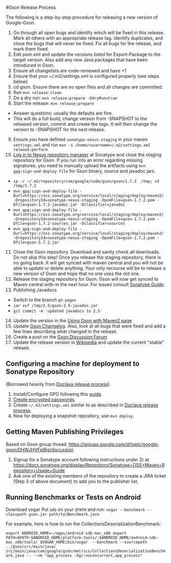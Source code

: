 #Gson Release Process

The following is a step-by-step procedure for releasing a new version of Google-Gson.

1. Go through all open bugs and identify which will be fixed in this release. Mark all others with an appropriate release tag. Identify duplicates, and close the bugs that will never be fixed. Fix all bugs for the release, and mark them fixed.
2. Edit pom.xml and update the versions listed for Export-Package to the target version. Also add any new Java packages that have been introduced in Gson.
3. Ensure all changelists are code-reviewed and have +1
4. Ensure that your ~/.m2/settings.xml is configured properly (see steps below)
5. cd gson. Ensure there are no open files and all changes are committed. 
6. Run `mvn release:clean`
7. Do a dry run: `mvn release:prepare -DdryRun=true`
8. Start the release: `mvn release:prepare`
  * Answer questions: usually the defaults are fine. 
  * This will do a full build, change version from -SNAPSHOT to the released version, commit and create the tags. It will then change the version to -SNAPSHOT for the next release.
9. Ensure you have defined `sonatype-nexus-staging` in your maven `settings.xml` and run `mvn -s /home/<username>/.m2/settings.xml  release:perform`
10. [Log in to Nexus repository manager](https://oss.sonatype.org/index.html#welcome) at Sonatype and close the staging repository for Gson. If you run into an error regarding missing signatures, you need to manually upload the artifacts using `mvn gpg:sign-and-deploy-file` for Gson binary, source and javadoc jars.
  * `cp -r ~/.m2/repository/com/google/code/gson/gson/1.7.2  /tmp; cd /tmp/1.7.2`
  * `mvn gpg:sign-and-deploy-file -Durl=https://oss.sonatype.org/service/local/staging/deploy/maven2/ -DrepositoryId=sonatype-nexus-staging -DpomFile=gson-1.7.2.pom -Dfile=gson-1.7.2-javadoc.jar -Dclassifier=javadoc`
  * `mvn gpg:sign-and-deploy-file -Durl=https://oss.sonatype.org/service/local/staging/deploy/maven2/ -DrepositoryId=sonatype-nexus-staging -DpomFile=gson-1.7.2.pom -Dfile=gson-1.7.2-sources.jar -Dclassifier=sources`
  * `mvn gpg:sign-and-deploy-file -Durl=https://oss.sonatype.org/service/local/staging/deploy/maven2/ -DrepositoryId=sonatype-nexus-staging -DpomFile=gson-1.7.2.pom -Dfile=gson-1.7.2.jar`
11. Close the Gson repository. Download and sanity check all downloads. Do not skip this step! Once you release the staging repository, there is no going back. It will get synced with maven central and you will not be able to update or delete anything. Your only recourse will be to release a new version of Gson and hope that no one uses the old one.
12. Release the staging repository for Gson. Gson will now get synced to Maven central with-in the next hour. For issues consult [Sonatype Guide](https://docs.sonatype.org/display/Repository/Sonatype+OSS+Maven+Repository+Usage+Guide#SonatypeOSSMavenRepositoryUsageGuide-8.ReleaseIt).
13. Publishing Javadocs
  * Switch to the branch `gh-pages`
  * `jar xvf /tmp/2.5/gson-2.5-javadoc.jar`
  * `git commit -m 'updated javadocs to 2.5'`
14. Update the version in the [Using Gson with Maven2 page](https://sites.google.com/site/gson/gson-user-guide/using-gson-with-maven2)
15. Update [Gson Changelog](https://github.com/google/gson/blob/master/CHANGELOG.md). Also, look at all bugs that were fixed and add a few lines describing what changed in the release.
16. Create a post on the [Gson Discussion Forum](http://groups.google.com/group/google-gson)
17. Update the release version in [Wikipedia](http://en.wikipedia.org/wiki/GSON) and update the current "stable" release.

## Configuring a machine for deployment to Sonatype Repository

(Borrowed heavily from [Doclava release process](http://code.google.com/p/doclava/wiki/ProcessRelease)).

1. Install/Configure GPG following this [guide](http://www.sonatype.com/people/2010/01/how-to-generate-pgp-signatures-with-maven/).
2. [Create encrypted passwords](http://maven.apache.org/guides/mini/guide-encryption.html).
3. Create `~/.m2/settings.xml` similar to as described in [Doclava release process](https://code.google.com/p/doclava/wiki/ProcessRelease).
4. Now for deploying a snapshot repository, use `mvn deploy`.

## Getting Maven Publishing Privileges
Based on Gson group thread: https://groups.google.com/d/topic/google-gson/DHWJHVFpIBg/discussion

1. Signup for a Sonatype account following instructions under 2) at https://docs.sonatype.org/display/Repository/Sonatype+OSS+Maven+Repository+Usage+Guide
2. Ask one of the existing members of the repository to create a JIRA ticket (Step 3 of above document) to add you to the publisher list.

## Running Benchmarks or Tests on Android
Download vogar
Put `adb` on your `$PATH` and run:
`vogar --benchmark --classpath gson.jar path/to/Benchmark.java`

For example, here is how to run the CollectionsDeserializationBenchmark:

`export ANDROID_HOME=~/apps/android-sdk-mac_x86
export PATH=$PATH:$ANDROID_HOME/platform-tools/:$ANDROID_HOME/android-sdk-mac_x86/tools/
$VOGAR_HOME/bin/vogar  --benchmark --sourcepath ../gson/src/main/java/  src/main/java/com/google/gson/metrics/CollectionsDeserializationBenchmark.java -- --vm "app_process -Xgc:noconcurrent,app_process"`
